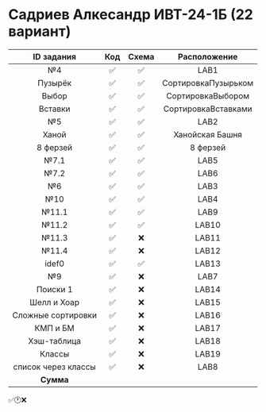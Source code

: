 # Садриев Алкесандр ИВТ-24-1Б (22 вариант)
| ID задания | Код | Схема | Расположение |                                                 
| :----: | :----: | :----: | :----: |
| №4 | ✅ | ✅ | LAB1 |
| Пузырёк | ✅ | ✅ | СортировкаПузырьком |
| Выбор | ✅ | ✅ | СортировкаВыбором |
| Вставки | ✅ | ✅ | СортировкаВставками |
| №5 | ✅ | ✅ | LAB2 |
| Ханой | ✅ | ✅ | Ханойская Башня |
| 8 ферзей | ✅ | ✅ | 8 ферзей |
| №7.1 | ✅ | ✅ | LAB5 |
| №7.2 | ✅ | ✅ | LAB6 |
| №6 | ✅ | ✅ | LAB3 |
| №10 | ✅ | ✅ | LAB4 |
| №11.1 | ✅ | ✅ | LAB9 |
| №11.2 | ✅ | ✅ | LAB10 |
| №11.3 | ✅ | ❌ | LAB11 |
| №11.4 | ✅ | ❌ | LAB12 |
| idef0 | ✅ | ✅ | LAB13 |
| №9 | ✅ | ❌ | LAB7 |
| Поиски 1 | ✅ | ❌ | LAB14 |
| Шелл и Хоар | ✅ | ❌ | LAB15 |
| Сложные сортировки | ✅ | ❌ | LAB16 |
| КМП и БМ | ✅ | ❌ | LAB17 |
| Хэш-таблица | ✅ | ❌ | LAB18 |
| Классы | ✅ | ❌ | LAB19 |
| список через классы | ✅ | ❌ | LAB8 |
| **Сумма** |  |  |  |
✅🕐❌
